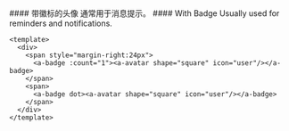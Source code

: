 <cn>
#### 带徽标的头像
通常用于消息提示。
</cn>

<us>
#### With Badge
Usually used for reminders and notifications.
</us>

```tpl
<template>
  <div>
    <span style="margin-right:24px">
      <a-badge :count="1"><a-avatar shape="square" icon="user"/></a-badge>
    </span>
    <span>
      <a-badge dot><a-avatar shape="square" icon="user"/></a-badge>
    </span>
  </div>
</template>
```
